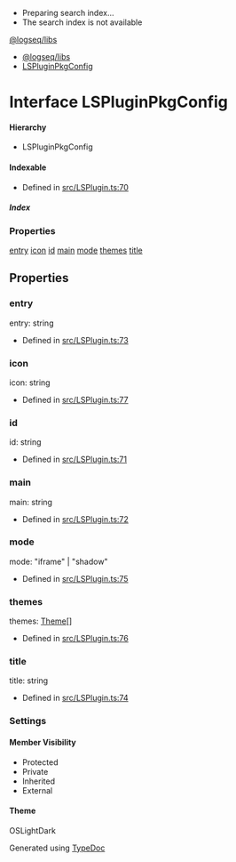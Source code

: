   * Preparing search index...
  * The search index is not available

[@logseq/libs]()

  * [@logseq/libs](../modules.html)
  * [LSPluginPkgConfig](LSPluginPkgConfig.html)



# Interface LSPluginPkgConfig

#### Hierarchy

  * LSPluginPkgConfig



#### Indexable

[key: string]: any

  * Defined in [src/LSPlugin.ts:70](https://github.com/logseq/logseq/blob/ac1b53544/libs/src/LSPlugin.ts#L70)



#####  Index

### Properties

[entry](LSPluginPkgConfig.html#entry) [icon](LSPluginPkgConfig.html#icon) [id](LSPluginPkgConfig.html#id) [main](LSPluginPkgConfig.html#main) [mode](LSPluginPkgConfig.html#mode) [themes](LSPluginPkgConfig.html#themes) [title](LSPluginPkgConfig.html#title)

## Properties

### entry

entry: string

  * Defined in [src/LSPlugin.ts:73](https://github.com/logseq/logseq/blob/ac1b53544/libs/src/LSPlugin.ts#L73)



### icon

icon: string

  * Defined in [src/LSPlugin.ts:77](https://github.com/logseq/logseq/blob/ac1b53544/libs/src/LSPlugin.ts#L77)



### id

id: string

  * Defined in [src/LSPlugin.ts:71](https://github.com/logseq/logseq/blob/ac1b53544/libs/src/LSPlugin.ts#L71)



### main

main: string

  * Defined in [src/LSPlugin.ts:72](https://github.com/logseq/logseq/blob/ac1b53544/libs/src/LSPlugin.ts#L72)



### mode

mode: "iframe" | "shadow"

  * Defined in [src/LSPlugin.ts:75](https://github.com/logseq/logseq/blob/ac1b53544/libs/src/LSPlugin.ts#L75)



### themes

themes: [Theme](Theme.html)[]

  * Defined in [src/LSPlugin.ts:76](https://github.com/logseq/logseq/blob/ac1b53544/libs/src/LSPlugin.ts#L76)



### title

title: string

  * Defined in [src/LSPlugin.ts:74](https://github.com/logseq/logseq/blob/ac1b53544/libs/src/LSPlugin.ts#L74)



###  Settings

#### Member Visibility

  * Protected
  * Private
  * Inherited
  * External



#### Theme

OSLightDark

Generated using [TypeDoc](https://typedoc.org/)
